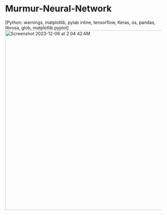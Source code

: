 # Murmur-Neural-Network
[Python: warnings, matplotlib, pylab inline, tensorflow, Keras, os, pandas, librosa, glob, matplotlib.pyplot]
<img width="579" alt="Screenshot 2023-12-06 at 2 04 42 AM" src="https://github.com/spawar2/Murmur-Neural-Network/assets/25118302/a1f48657-9e84-430d-a98a-34b8abcb6a0a">
